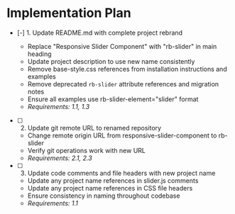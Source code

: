 # Implementation Plan

- [-] 1. Update README.md with complete project rebrand

  - Replace "Responsive Slider Component" with "rb-slider" in main heading
  - Update project description to use new name consistently
  - Remove base-style.css references from installation instructions and examples
  - Remove deprecated `rb-slider` attribute references and migration notes
  - Ensure all examples use rb-slider-element="slider" format
  - _Requirements: 1.1, 1.3_

- [ ] 2. Update git remote URL to renamed repository

  - Change remote origin URL from responsive-slider-component to rb-slider
  - Verify git operations work with new URL
  - _Requirements: 2.1, 2.3_

- [ ] 3. Update code comments and file headers with new project name
  - Update any project name references in slider.js comments
  - Update any project name references in CSS file headers
  - Ensure consistency in naming throughout codebase
  - _Requirements: 1.1_
